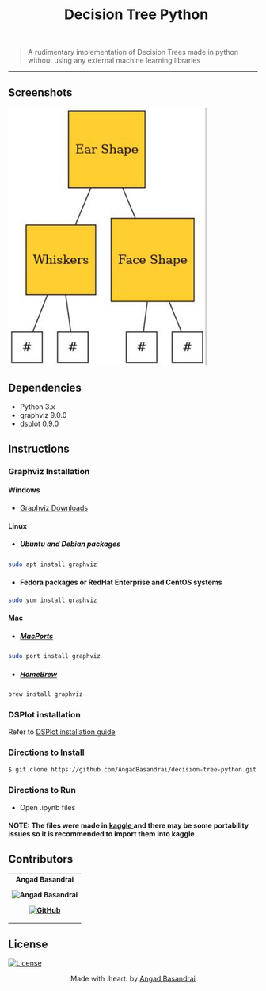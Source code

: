 <h1 align="center"> &nbsp;&nbsp;Decision Tree Python </h1>
<br/>

> A rudimentary implementation of Decision Trees made in python without using any external machine learning libraries

---

## Screenshots
<p>
<img src="tree.jpg" alt="Screenshot" width="400px"/>
</p>

## Dependencies
 - Python 3.x
 - graphviz 9.0.0
 - dsplot 0.9.0
## Instructions

### Graphviz Installation

#### Windows
- <a href="https://graphviz.org/download/">Graphviz Downloads</a>

#### Linux

- ##### Ubuntu and Debian packages
```sh
sudo apt install graphviz
```

- #### Fedora packages or RedHat Enterprise and CentOS systems
```sh
sudo yum install graphviz
```

#### Mac

- ##### <a href="https://www.macports.org/">MacPorts</a>
```sh
sudo port install graphviz
```

- ##### <a href="https://brew.sh/">HomeBrew</a>
```sh
brew install graphviz
```

### DSPlot installation

Refer to <a href="https://github.com/billtrn/dsplot/blob/master/README.md">DSPlot installation guide</a>

### Directions to Install
```sh
$ git clone https://github.com/AngadBasandrai/decision-tree-python.git
```

### Directions to Run
- Open .ipynb files

#### NOTE: The files were made in <a href="https://www.kaggle.com/"> kaggle </a> and there may be some portability issues so it is recommended to import them into kaggle
  
## Contributors
<table align="center">
	<tr align="center" style="font-weight:bold">
		<td>
		Angad Basandrai
		<p align="center">
			<img src = "https://avatars.githubusercontent.com/u/112087272?v=4" width="150" height="150" alt="Angad Basandrai">
		</p>
			<p align="center">
				<a href = "https://github.com/AngadBasandrai">
					<img src = "http://www.iconninja.com/files/241/825/211/round-collaboration-social-github-code-circle-network-icon.svg" width="36" height = "36" alt="GitHub"/>
				</a>
			</p>
		</td>
	</tr>
</table>

## License
[![License](http://img.shields.io/:license-gpl3-blue.svg?style=flat-square)]([http://badges.mit-license.org](https://www.gnu.org/licenses/gpl-3.0.en.html#license-text))

<p align="center">
	Made with :heart: by <a href="https://github.com/AngadBasandrai" target="_blank">Angad Basandrai</a>
</p>

